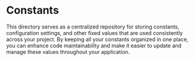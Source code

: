 # Constants

This directory serves as a centralized repository for storing constants, configuration settings, and other fixed values that are used consistently across your project. By keeping all your constants organized in one place, you can enhance code maintainability and make it easier to update and manage these values throughout your application.
